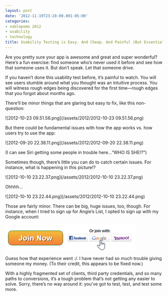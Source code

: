 ```yaml
---
layout: post
date: '2012-11-19T23:28:00.001-05:00'
categories:
- nablopomo 2012
- usability
- technology
title: Usability Testing is Easy. And Cheap. And Painful (But Essential!)
---
```


Are you pretty sure your app is awesome and great and super wonderful? Here’s a fun exercise: find someone who’s never used it before and see how that someone uses it. But don’t speak. Let that someone drive.

If you haven’t done this usability test before, it’s painful to watch. You will see users stumble around what you thought was an intuitive process. You will witness rough edges being discovered for the first time—rough edges that you forgot about months ago.

There’ll be minor things that are glaring but easy to fix, like this non-question: 

![2012-10-23 09.51.56.png](/assets/2012/2012-10-23 09.51.56.png)

But there could be fundamental issues with how the app works vs. how users try to use the app:

![2012-09-20 22.38.11.png](/assets/2012/2012-09-20 22.38.11.png)  

(I can see Siri getting some people in trouble here…“WHO IS SHE!?”)

Sometimes though, there’s little you can do to catch certain issues. For instance, what is happening in this picture!?

![2012-10-10 23.22.37.png](/assets/2012/2012-10-10 23.22.37.png)

Ohhhh…

![2012-10-10 23.22.44.png](/assets/2012/2012-10-10 23.22.44.png)  

Those are fairly minor. There can be big, huge issues, too, though. For instance, when I tried to sign up for Angie’s List, I opted to sign up with my Google account:

![join](/assets/2012/join-2.png)

Guess how that experience went :/. I have never had so much trouble giving someone my money. (To their credit, this appears to be fixed now.)

With a highly fragmented set of clients, third party credentials, and so many paths to conversions, it’s a tough problem that’s not getting any easier to solve. Sorry, there’s no way around it: you’ve got to test, test, and test some more.